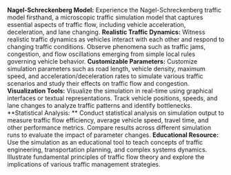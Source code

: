 **Nagel-Schreckenberg Model:**
Experience the Nagel-Schreckenberg traffic model firsthand, a microscopic traffic simulation model that captures essential aspects of traffic flow, including vehicle acceleration, deceleration, and lane changing.
**Realistic Traffic Dynamics:**
Witness realistic traffic dynamics as vehicles interact with each other and respond to changing traffic conditions. Observe phenomena such as traffic jams, congestion, and flow oscillations emerging from simple local rules governing vehicle behavior.
**Customizable Parameters:**
Customize simulation parameters such as road length, vehicle density, maximum speed, and acceleration/deceleration rates to simulate various traffic scenarios and study their effects on traffic flow and congestion.
**Visualization Tools:**
Visualize the simulation in real-time using graphical interfaces or textual representations. Track vehicle positions, speeds, and lane changes to analyze traffic patterns and identify bottlenecks.
**Statistical Analysis: **
Conduct statistical analysis on simulation output to measure traffic flow efficiency, average vehicle speed, travel time, and other performance metrics. Compare results across different simulation runs to evaluate the impact of parameter changes.
**Educational Resource:**
Use the simulation as an educational tool to teach concepts of traffic engineering, transportation planning, and complex systems dynamics. Illustrate fundamental principles of traffic flow theory and explore the implications of various traffic management strategies.
